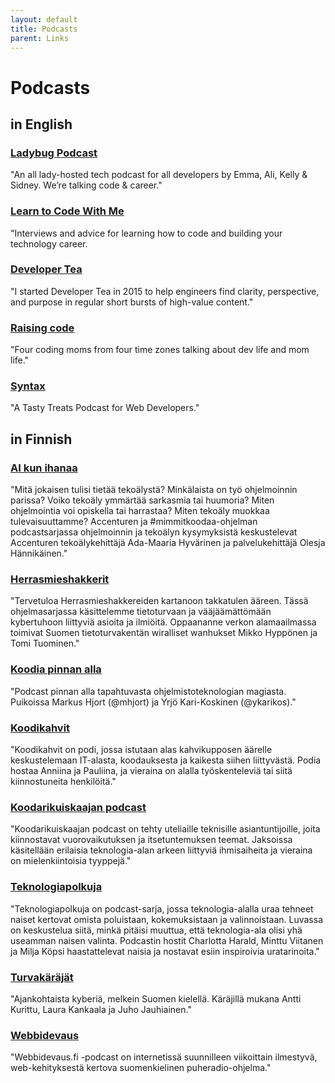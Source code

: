 ```yaml
---
layout: default
title: Podcasts
parent: Links
---
```


# Podcasts

## in English

### [Ladybug Podcast](https://www.ladybug.dev/)
"An all lady-hosted tech podcast for all developers by Emma, Ali, Kelly & Sidney. We’re talking code & career."

### [Learn to Code With Me](https://learntocodewith.me/podcast/)
"Interviews and advice for learning how to code and building your technology career.

### [Developer Tea](https://developertea.com/)
"I started Developer Tea in 2015 to help engineers find clarity, perspective, and purpose in regular short bursts of high-value content."

### [Raising code](https://raisingcode.podbean.com/)
"Four coding moms from four time zones talking about dev life and mom life."

### [Syntax](https://syntax.fm/)
"A Tasty Treats Podcast for Web Developers."

## in Finnish

### [AI kun ihanaa](https://open.spotify.com/show/6vt0RIgU8MFz1ztHpzaH1s)
"Mitä jokaisen tulisi tietää tekoälystä? Minkälaista on työ ohjelmoinnin parissa? Voiko tekoäly ymmärtää sarkasmia tai huumoria? Miten ohjelmointia voi opiskella tai harrastaa? Miten tekoäly muokkaa tulevaisuuttamme? Accenturen ja #mimmitkoodaa-ohjelman podcastsarjassa ohjelmoinnin ja tekoälyn kysymyksistä keskustelevat Accenturen tekoälykehittäjä Ada-Maaria Hyvärinen ja palvelukehittäjä Olesja Hännikäinen."

### [Herrasmieshakkerit](https://hakkerit.libsyn.com/)
"Tervetuloa Herrasmieshakkereiden kartanoon takkatulen ääreen. Tässä ohjelmasarjassa käsittelemme tietoturvaan ja vääjäämättömään kybertuhoon liittyviä asioita ja ilmiöitä. Oppaananne verkon alamaailmassa toimivat Suomen tietoturvakentän wiralliset wanhukset Mikko Hyppönen ja Tomi Tuominen."

### [Koodia pinnan alla](https://koodiapinnanalla.fi/)
"Podcast pinnan alla tapahtuvasta ohjelmistoteknologian magiasta. Puikoissa Markus Hjort (@mhjort) ja Yrjö Kari-Koskinen (@ykarikos)."

### [Koodikahvit](https://audioboom.com/channels/5016335)
"Koodikahvit on podi, jossa istutaan alas kahvikupposen äärelle keskustelemaan IT-alasta, koodauksesta ja kaikesta siihen liittyvästä. Podia hostaa Anniina ja Pauliina, ja vieraina on alalla työskenteleviä tai siitä kiinnostuneita henkilöitä."

### [Koodarikuiskaajan podcast](https://koodarikuiskaaja.fi/podcast/)
"Koodarikuiskaajan podcast on tehty uteliaille teknisille asiantuntijoille, joita kiinnostavat vuorovaikutuksen ja itsetuntemuksen teemat. Jaksoissa käsitellään erilaisia teknologia-alan arkeen liittyviä ihmisaiheita ja vieraina on mielenkiintoisia tyyppejä."

### [Teknologiapolkuja ](https://mimmitkoodaa.ohjelmistoebusiness.fi/teknologiapolkuja/)
"Teknologiapolkuja on podcast-sarja, jossa teknologia-alalla uraa tehneet naiset kertovat omista poluistaan, kokemuksistaan ja valinnoistaan. Luvassa on keskustelua siitä, minkä pitäisi muuttua, että teknologia-ala olisi yhä useamman naisen valinta. Podcastin hostit Charlotta Harald, Minttu Viitanen ja Milja Köpsi haastattelevat naisia ja nostavat esiin inspiroivia uratarinoita."

### [Turvakäräjät](https://turvakarajat.fi/)
"Ajankohtaista kyberiä, melkein Suomen kielellä. Käräjillä mukana Antti Kurittu, Laura Kankaala ja Juho Jauhiainen."

### [Webbidevaus](https://webbidevaus.fi/)
"Webbidevaus.fi -podcast on internetissä suunnilleen viikoittain ilmestyvä, web-kehityksestä kertova suomenkielinen puheradio-ohjelma."